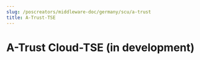```yaml
---
slug: /poscreators/middleware-doc/germany/scu/a-trust
title: A-Trust-TSE
---
```


# A-Trust Cloud-TSE (in development)